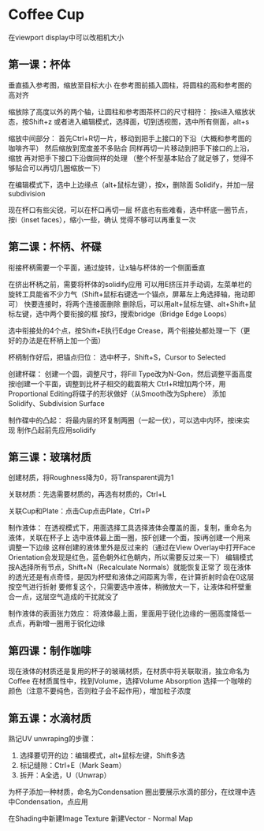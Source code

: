 # Coffee Cup

在viewport display中可以改相机大小

## 第一课：杯体

垂直插入参考图，缩放至目标大小
在参考图前插入圆柱，将圆柱的高和参考图的高对齐

缩放除了高度以外的两个轴，让圆柱和参考图茶杯口的尺寸相符：
按s进入缩放状态，按Shift+z
或者进入编辑模式，选择面，切到透视图，选中所有侧面，alt+s

缩放中间部分：
首先Ctrl+R切一片，移动到把手上接口的下沿（大概和参考图的咖啡齐平）
然后缩放到宽度差不多贴合
同样再切一片移动到把手下接口的上沿，缩放
再对把手下接口下沿做同样的处理
（整个杯型基本贴合了就足够了，觉得不够贴合可以再切几圈缩放一下）

在编辑模式下，选中上边缘点（alt+鼠标左键），按x，删除面
Solidify，并加一层subdivision

现在杯口有些尖锐，可以在杯口再切一层
杯底也有些难看，选中杯底一圈节点，按i（inset faces），缩小一些，确认
觉得不够可以再重复一次

## 第二课：杯柄、杯碟

衔接杯柄需要一个平面，通过旋转，让x轴与杯体的一个侧面垂直

在挤出杯柄之前，需要将杯体的solidify应用
可以用E挤压并手动调，左菜单栏的旋转工具能省不少力气（Shift+鼠标右键选一个锚点，屏幕左上角选择轴，拖动即可）
快要连接时，将两个连接面删除
删除后，可以用alt+鼠标左键、alt+Shift+鼠标左键，选中两个要衔接的框
按f3，搜索bridge（Bridge Edge Loops）

选中衔接处的4个点，按Shift+E执行Edge Crease，两个衔接处都处理一下（更好的办法是在杯柄上加一个面）

杯柄制作好后，把锚点归位：
选中杯子，Shift+S，Cursor to Selected

创建杯碟：
创建一个圆，调整尺寸，将Fill Type改为N-Gon，然后调整平面高度
按i创建一个平面，调整到比杯子相交的截面稍大
Ctrl+R增加两个环，用Proportional Editing将碟子的形状做好（从Smooth改为Sphere）
添加Solidify、Subdivision Surface

制作碟中的凸起：
将最内层的环复制两圈（一起一伏），可以选中内环，按i来实现
制作凸起前先应用solidify

## 第三课：玻璃材质

创建材质，将Roughness降为0，将Transparent调为1

关联材质：先选需要材质的，再选有材质的，Ctrl+L

关联Cup和Plate：点击Cup点击Plate，Ctrl+P

制作液体：
在透视模式下，用面选择工具选择液体会覆盖的面，复制，重命名为液体，关联在杯子上
选中液体最上面一圈，按F创建一个面，按i再创建一个用来调整一下边缘
这样创建的液体里外是反过来的（通过在View Overlay中打开Face Orientation会发现是红色，蓝色朝外红色朝内，所以需要反过来一下）
编辑模式按A选择所有节点，Shift+N（Recalculate Normals）就能恢复正常了
现在液体的透光还是有点奇怪，是因为杯壁和液体之间距离为零，在计算折射时会在0这层按空气进行折射
要修复这个，只需要选中液体，稍微放大一下，让液体和杯壁重合一点，这层空气造成的干扰就没了

制作液体的表面张力效应：
将液体最上面，里面用于锐化边缘的一圈高度降低一点点，再新增一圈用于锐化边缘

## 第四课：制作咖啡

现在液体的材质还是复用的杯子的玻璃材质，在材质中将关联取消，独立命名为Coffee
在材质属性中，找到Volume，选择Volume Absorption
选择一个咖啡的颜色（注意不要纯色，否则粒子会不起作用），增加粒子浓度

## 第五课：水滴材质

熟记UV unwraping的步骤：

1. 选择要切开的边：编辑模式，alt+鼠标左键，Shift多选
2. 标记缝隙：Ctrl+E（Mark Seam）
3. 拆开：A全选，U（Unwrap）

为杯子添加一种材质，命名为Condensation
圈出要展示水滴的部分，在纹理中选中Condensation，点应用

在Shading中新建Image Texture
新建Vector - Normal Map
